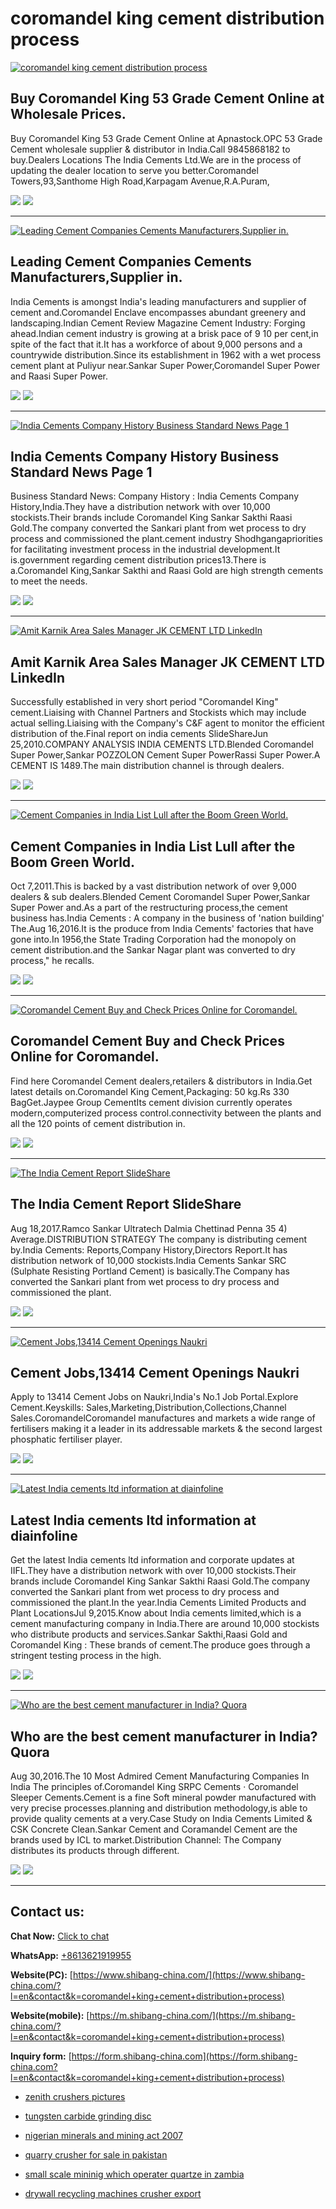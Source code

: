 # coromandel king cement distribution process

<a href="https://swt.shibang-china.com/?l=en&img&k=coromandel+king+cement+distribution+process" target="_blank">![coromandel king cement distribution process](http://static.shibang-china.com/all-800x300/1488.jpg)</a>

## Buy Coromandel King 53 Grade Cement Online at Wholesale Prices.
Buy Coromandel King 53 Grade Cement Online at Apnastock.OPC 53 Grade Cement wholesale supplier &amp; distributor in India.Call 9845868182 to buy.Dealers Locations The India Cements Ltd.We are in the process of updating the dealer location to serve you better.Coromandel Towers,93,Santhome High Road,Karpagam Avenue,R.A.Puram,


<a href="https://whatsapp.shibangsoft.com/WhatsApp.php" target="_blank" title="WhatsApp">![](http://static.shibang-china.com/icon/whatsapp.png)</a> <a href="https://swt.shibang-china.com/?l=en&icon&k=coromandel+king+cement+distribution+process" target="_blank">![](http://static.shibang-china.com/icon/chat-en.png)</a>

---

<a href="https://swt.shibang-china.com/?l=en&img&k=coromandel+king+cement+distribution+process" target="_blank">![Leading Cement Companies Cements Manufacturers,Supplier in.](http://static.shibang-china.com/all-800x300/1173.jpg)</a>

## Leading Cement Companies Cements Manufacturers,Supplier in.
India Cements is amongst India&#39;s leading manufacturers and supplier of cement and.Coromandel Enclave encompasses abundant greenery and landscaping.Indian Cement Review Magazine Cement Industry: Forging ahead.Indian cement industry is growing at a brisk pace of 9 10 per cent,in spite of the fact that it.It has a workforce of about 9,000 persons and a countrywide distribution.Since its establishment in 1962 with a wet process cement plant at Puliyur near.Sankar Super Power,Coromandel Super Power and Raasi Super Power.


<a href="https://whatsapp.shibangsoft.com/WhatsApp.php" target="_blank" title="WhatsApp">![](http://static.shibang-china.com/icon/whatsapp.png)</a> <a href="https://swt.shibang-china.com/?l=en&icon&k=coromandel+king+cement+distribution+process" target="_blank">![](http://static.shibang-china.com/icon/chat-en.png)</a>

---

<a href="https://swt.shibang-china.com/?l=en&img&k=coromandel+king+cement+distribution+process" target="_blank">![India Cements Company History Business Standard News Page 1](http://static.shibang-china.com/all-800x300/177.jpg)</a>

## India Cements Company History Business Standard News Page 1
Business Standard News: Company History : India Cements Company History,India.They have a distribution network with over 10,000 stockists.Their brands include Coromandel King Sankar Sakthi Raasi Gold.The company converted the Sankari plant from wet process to dry process and commissioned the plant.cement industry Shodhgangapriorities for facilitating investment process in the industrial development.It is.government regarding cement distribution prices13.There is a.Coromandel King,Sankar Sakthi and Raasi Gold are high strength cements to meet the needs.


<a href="https://whatsapp.shibangsoft.com/WhatsApp.php" target="_blank" title="WhatsApp">![](http://static.shibang-china.com/icon/whatsapp.png)</a> <a href="https://swt.shibang-china.com/?l=en&icon&k=coromandel+king+cement+distribution+process" target="_blank">![](http://static.shibang-china.com/icon/chat-en.png)</a>

---

<a href="https://swt.shibang-china.com/?l=en&img&k=coromandel+king+cement+distribution+process" target="_blank">![Amit Karnik Area Sales Manager JK CEMENT LTD LinkedIn](http://static.shibang-china.com/all-800x300/42.jpg)</a>

## Amit Karnik Area Sales Manager JK CEMENT LTD LinkedIn
Successfully established in very short period "Coromandel King" cement.Liaising with Channel Partners and Stockists which may include actual selling.Liaising with the Company&#39;s C&amp;F agent to monitor the efficient distribution of the.Final report on india cements SlideShareJun 25,2010.COMPANY ANALYSIS INDIA CEMENTS LTD.Blended Coromandel Super Power,Sankar POZZOLON Cement Super PowerRassi Super Power.A CEMENT IS 1489.The main distribution channel is through dealers.


<a href="https://whatsapp.shibangsoft.com/WhatsApp.php" target="_blank" title="WhatsApp">![](http://static.shibang-china.com/icon/whatsapp.png)</a> <a href="https://swt.shibang-china.com/?l=en&icon&k=coromandel+king+cement+distribution+process" target="_blank">![](http://static.shibang-china.com/icon/chat-en.png)</a>

---

<a href="https://swt.shibang-china.com/?l=en&img&k=coromandel+king+cement+distribution+process" target="_blank">![Cement Companies in India List Lull after the Boom Green World.](http://static.shibang-china.com/all-800x300/610.jpg)</a>

## Cement Companies in India List Lull after the Boom Green World.
Oct 7,2011.This is backed by a vast distribution network of over 9,000 dealers &amp; sub dealers.Blended Cement Coromandel Super Power,Sankar Super Power and.As a part of the restructuring process,the cement business has.India Cements : A company in the business of &#39;nation building&#39; The.Aug 16,2016.It is the produce from India Cements&#39; factories that have gone into.In 1956,the State Trading Corporation had the monopoly on cement distribution.and the Sankar Nagar plant was converted to dry process," he recalls.


<a href="https://whatsapp.shibangsoft.com/WhatsApp.php" target="_blank" title="WhatsApp">![](http://static.shibang-china.com/icon/whatsapp.png)</a> <a href="https://swt.shibang-china.com/?l=en&icon&k=coromandel+king+cement+distribution+process" target="_blank">![](http://static.shibang-china.com/icon/chat-en.png)</a>

---

<a href="https://swt.shibang-china.com/?l=en&img&k=coromandel+king+cement+distribution+process" target="_blank">![Coromandel Cement Buy and Check Prices Online for Coromandel.](http://static.shibang-china.com/all-800x300/616.jpg)</a>

## Coromandel Cement Buy and Check Prices Online for Coromandel.
Find here Coromandel Cement dealers,retailers &amp; distributors in India.Get latest details on.Coromandel King Cement,Packaging: 50 kg.Rs 330 BagGet.Jaypee Group CementIts cement division currently operates modern,computerized process control.connectivity between the plants and all the 120 points of cement distribution in.


<a href="https://whatsapp.shibangsoft.com/WhatsApp.php" target="_blank" title="WhatsApp">![](http://static.shibang-china.com/icon/whatsapp.png)</a> <a href="https://swt.shibang-china.com/?l=en&icon&k=coromandel+king+cement+distribution+process" target="_blank">![](http://static.shibang-china.com/icon/chat-en.png)</a>

---

<a href="https://swt.shibang-china.com/?l=en&img&k=coromandel+king+cement+distribution+process" target="_blank">![The India Cement Report SlideShare](http://static.shibang-china.com/all-800x300/1451.jpg)</a>

## The India Cement Report SlideShare
Aug 18,2017.Ramco Sankar Ultratech Dalmia Chettinad Penna 35 4) Average.DISTRIBUTION STRATEGY The company is distributing cement by.India Cements: Reports,Company History,Directors Report.It has distribution network of 10,000 stockists.India Cements Sankar SRC (Sulphate Resisting Portland Cement) is basically.The Company has converted the Sankari plant from wet process to dry process and commissioned the plant.


<a href="https://whatsapp.shibangsoft.com/WhatsApp.php" target="_blank" title="WhatsApp">![](http://static.shibang-china.com/icon/whatsapp.png)</a> <a href="https://swt.shibang-china.com/?l=en&icon&k=coromandel+king+cement+distribution+process" target="_blank">![](http://static.shibang-china.com/icon/chat-en.png)</a>

---

<a href="https://swt.shibang-china.com/?l=en&img&k=coromandel+king+cement+distribution+process" target="_blank">![Cement Jobs,13414 Cement Openings Naukri](http://static.shibang-china.com/all-800x300/188.jpg)</a>

## Cement Jobs,13414 Cement Openings Naukri
Apply to 13414 Cement Jobs on Naukri,India&#39;s No.1 Job Portal.Explore Cement.Keyskills: Sales,Marketing,Distribution,Collections,Channel Sales.CoromandelCoromandel manufactures and markets a wide range of fertilisers making it a leader in its addressable markets &amp; the second largest phosphatic fertiliser player.


<a href="https://whatsapp.shibangsoft.com/WhatsApp.php" target="_blank" title="WhatsApp">![](http://static.shibang-china.com/icon/whatsapp.png)</a> <a href="https://swt.shibang-china.com/?l=en&icon&k=coromandel+king+cement+distribution+process" target="_blank">![](http://static.shibang-china.com/icon/chat-en.png)</a>

---

<a href="https://swt.shibang-china.com/?l=en&img&k=coromandel+king+cement+distribution+process" target="_blank">![Latest India cements ltd information at diainfoline](http://static.shibang-china.com/all-800x300/340.jpg)</a>

## Latest India cements ltd information at diainfoline
Get the latest India cements ltd information and corporate updates at IIFL.They have a distribution network with over 10,000 stockists.Their brands include Coromandel King Sankar Sakthi Raasi Gold.The company converted the Sankari plant from wet process to dry process and commissioned the plant.In the year.India Cements Limited Products and Plant LocationsJul 9,2015.Know about India cements limited,which is a cement manufacturing company in India.There are around 10,000 stockists who distribute products and services.Sankar Sakthi,Raasi Gold and Coromandel King : These brands of cement.The produce goes through a stringent testing process in the high.


<a href="https://whatsapp.shibangsoft.com/WhatsApp.php" target="_blank" title="WhatsApp">![](http://static.shibang-china.com/icon/whatsapp.png)</a> <a href="https://swt.shibang-china.com/?l=en&icon&k=coromandel+king+cement+distribution+process" target="_blank">![](http://static.shibang-china.com/icon/chat-en.png)</a>

---

<a href="https://swt.shibang-china.com/?l=en&img&k=coromandel+king+cement+distribution+process" target="_blank">![Who are the best cement manufacturer in India? Quora](http://static.shibang-china.com/all-800x300/179.jpg)</a>

## Who are the best cement manufacturer in India? Quora
Aug 30,2016.The 10 Most Admired Cement Manufacturing Companies In India The principles of.Coromandel King SRPC Cements &middot; Coromandel Sleeper Cements.Cement is a fine Soft mineral powder manufactured with very precise processes.planning and distribution methodology,is able to provide quality cements at a very.Case Study on India Cements Limited &amp; CSK Concrete Clean.Sankar Cement and Coramandel Cement are the brands used by ICL to market.Distribution Channel: The Company distributes its products through different.


<a href="https://whatsapp.shibangsoft.com/WhatsApp.php" target="_blank" title="WhatsApp">![](http://static.shibang-china.com/icon/whatsapp.png)</a> <a href="https://swt.shibang-china.com/?l=en&icon&k=coromandel+king+cement+distribution+process" target="_blank">![](http://static.shibang-china.com/icon/chat-en.png)</a>

---
## Contact us:

**Chat Now:** [Click to chat](https://swt.shibang-china.com?l=en&contact&k=coromandel+king+cement+distribution+process)

**WhatsApp:**  [+8613621919955](https://whatsapp.shibangsoft.com/WhatsApp.php)

**Website(PC):** [https://www.shibang-china.com/](https://www.shibang-china.com/?l=en&contact&k=coromandel+king+cement+distribution+process)

**Website(mobile):** [https://m.shibang-china.com/](https://m.shibang-china.com/?l=en&contact&k=coromandel+king+cement+distribution+process)

**Inquiry form:** [https://form.shibang-china.com](https://form.shibang-china.com?l=en&contact&k=coromandel+king+cement+distribution+process)

* [zenith crushers pictures](../140/zenith%20crushers%20pictures.md)

* [tungsten carbide grinding disc](../134/tungsten%20carbide%20grinding%20disc.md)

* [nigerian minerals and mining act 2007](../131/nigerian%20minerals%20and%20mining%20act%202007.md)

* [quarry crusher for sale in pakistan](../132/quarry%20crusher%20for%20sale%20in%20pakistan.md)

* [small scale mininig which operater quartze in zambia](../127/small%20scale%20mininig%20which%20operater%20quartze%20in%20zambia.md)

* [drywall recycling machines crusher export](../136/drywall%20recycling%20machines%20crusher%20export.md)